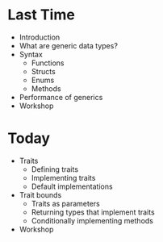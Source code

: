 # Last Time

- Introduction
- What are generic data types?
- Syntax
  - Functions
  - Structs
  - Enums
  - Methods
- Performance of generics
- Workshop

# Today

- Traits
  - Defining traits
  - Implementing traits
  - Default implementations
- Trait bounds
  - Traits as parameters
  - Returning types that implement traits
  - Conditionally implementing methods
- Workshop
